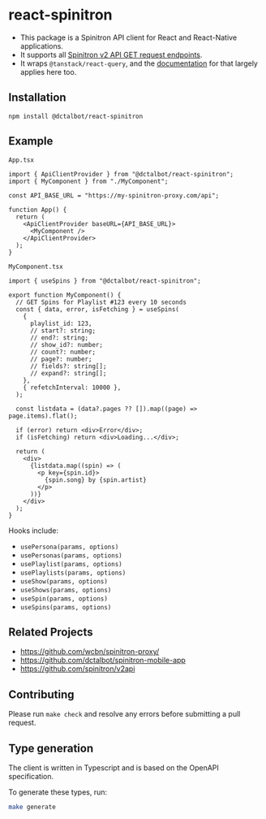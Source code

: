 # react-spinitron

- This package is a Spinitron API client for React and React-Native applications.
- It supports all [Spinitron v2 API GET request endpoints](https://spinitron.github.io/v2api/).
- It wraps `@tanstack/react-query`, and the [documentation](https://tanstack.com/query/latest) for that largely applies here too.

## Installation

```
npm install @dctalbot/react-spinitron
```

## Example

`App.tsx`

```tsx
import { ApiClientProvider } from "@dctalbot/react-spinitron";
import { MyComponent } from "./MyComponent";

const API_BASE_URL = "https://my-spinitron-proxy.com/api";

function App() {
  return (
    <ApiClientProvider baseURL={API_BASE_URL}>
      <MyComponent />
    </ApiClientProvider>
  );
}
```

`MyComponent.tsx`

```tsx
import { useSpins } from "@dctalbot/react-spinitron";

export function MyComponent() {
  // GET Spins for Playlist #123 every 10 seconds
  const { data, error, isFetching } = useSpins(
    {
      playlist_id: 123,
      // start?: string;
      // end?: string;
      // show_id?: number;
      // count?: number;
      // page?: number;
      // fields?: string[];
      // expand?: string[];
    },
    { refetchInterval: 10000 },
  );

  const listdata = (data?.pages ?? []).map((page) => page.items).flat();

  if (error) return <div>Error</div>;
  if (isFetching) return <div>Loading...</div>;

  return (
    <div>
      {listdata.map((spin) => (
        <p key={spin.id}>
          {spin.song} by {spin.artist}
        </p>
      ))}
    </div>
  );
}
```

Hooks include:

- `usePersona(params, options)`
- `usePersonas(params, options)`
- `usePlaylist(params, options)`
- `usePlaylists(params, options)`
- `useShow(params, options)`
- `useShows(params, options)`
- `useSpin(params, options)`
- `useSpins(params, options)`

## Related Projects

- https://github.com/wcbn/spinitron-proxy/
- https://github.com/dctalbot/spinitron-mobile-app
- https://github.com/spinitron/v2api

## Contributing

Please run `make check` and resolve any errors before submitting a pull request.

## Type generation

The client is written in Typescript and is based on the OpenAPI specification.

To generate these types, run:

```sh
make generate
```
